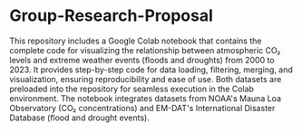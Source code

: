 # Group-Research-Proposal

This repository includes a Google Colab notebook that contains the complete code for visualizing the relationship between atmospheric CO₂ levels and extreme weather events (floods and droughts) from 2000 to 2023. It provides step-by-step code for data loading, filtering, merging, and visualization, ensuring reproducibility and ease of use. Both datasets are preloaded into the repository for seamless execution in the Colab environment. The notebook integrates datasets from NOAA's Mauna Loa Observatory (CO₂ concentrations) and EM-DAT's International Disaster Database (flood and drought events). 
